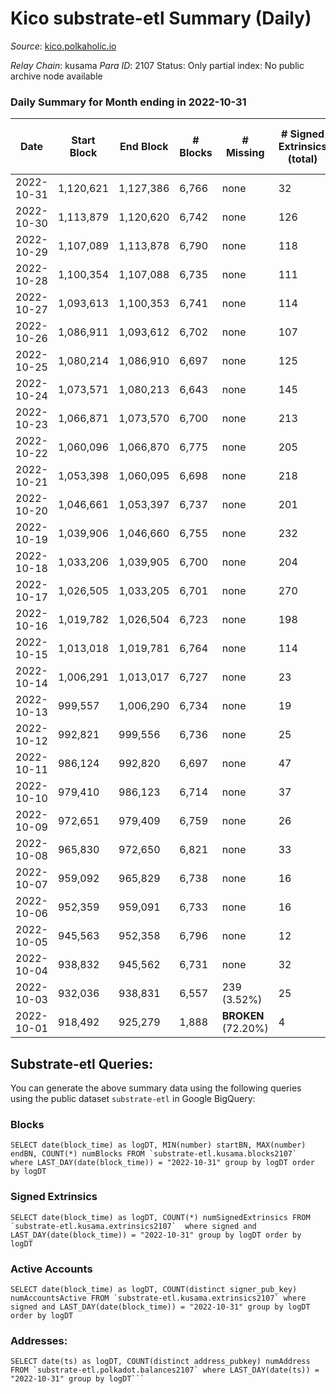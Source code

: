 # Kico substrate-etl Summary (Daily)

_Source_: [kico.polkaholic.io](https://kico.polkaholic.io)

*Relay Chain*: kusama
*Para ID*: 2107
Status: Only partial index: No public archive node available


### Daily Summary for Month ending in 2022-10-31


| Date | Start Block | End Block | # Blocks | # Missing | # Signed Extrinsics (total) | # Active Accounts | # Addresses with Balances | # Events | # Transfers | # XCM Transfers In | # XCM Transfers Out |
| ---- | ----------- | --------- | -------- | --------- | --------------------------- | ----------------- | ------------------------- | -------- | ----------- | ------------------ | ------------------- |
| 2022-10-31 | 1,120,621 | 1,127,386 | 6,766 | none  | 32 | 9 |  | 47,556 | 31  |   |   |
| 2022-10-30 | 1,113,879 | 1,120,620 | 6,742 | none  | 126 | 11 |  | 47,808 | 44  | 1 ($256.34) | 2 ($260.00) |
| 2022-10-29 | 1,107,089 | 1,113,878 | 6,790 | none  | 118 | 9 |  | 48,075 | 33  |   |   |
| 2022-10-28 | 1,100,354 | 1,107,088 | 6,735 | none  | 111 | 6 |  | 47,635 | 20  |   |   |
| 2022-10-27 | 1,093,613 | 1,100,353 | 6,741 | none  | 114 | 11 |  | 47,712 | 26  | 2 ($897.16) | 2 ($215.92) |
| 2022-10-26 | 1,086,911 | 1,093,612 | 6,702 | none  | 107 | 6 |  | 47,388 | 15  |   |   |
| 2022-10-25 | 1,080,214 | 1,086,910 | 6,697 | none  | 125 | 12 |  | 47,438 | 38  |   |   |
| 2022-10-24 | 1,073,571 | 1,080,213 | 6,643 | none  | 145 | 15 |  | 47,243 | 60  | 2 ($692.28) | 7 ($1,670.15) |
| 2022-10-23 | 1,066,871 | 1,073,570 | 6,700 | none  | 213 | 11 |  | 47,812 | 29  |   | 1 ($169.35) |
| 2022-10-22 | 1,060,096 | 1,066,870 | 6,775 | none  | 205 | 9 |  | 48,306 | 22  | 1 ($361.52) | 1 ($392.75) |
| 2022-10-21 | 1,053,398 | 1,060,095 | 6,698 | none  | 218 | 11 |  | 47,864 | 37  | 2 ($419.34) | 1 ($434.43) |
| 2022-10-20 | 1,046,661 | 1,053,397 | 6,737 | none  | 201 | 11 |  | 48,003 | 16  |   |   |
| 2022-10-19 | 1,039,906 | 1,046,660 | 6,755 | none  | 232 | 17 |  | 48,364 | 64  |   | 2 ($75.69) |
| 2022-10-18 | 1,033,206 | 1,039,905 | 6,700 | none  | 204 | 8 |  | 47,784 | 24  |   |   |
| 2022-10-17 | 1,026,505 | 1,033,205 | 6,701 | none  | 270 | 14 |  | 48,092 | 42  |   | 2 ($872.11) |
| 2022-10-16 | 1,019,782 | 1,026,504 | 6,723 | none  | 198 | 7 |  | 47,884 | 10  | 2 ($468.89) |   |
| 2022-10-15 | 1,013,018 | 1,019,781 | 6,764 | none  | 114 | 13 |  | 47,903 | 37  |   | 2 ($68.85) |
| 2022-10-14 | 1,006,291 | 1,013,017 | 6,727 | none  | 23 | 8 |  | 47,240 | 29  |   |   |
| 2022-10-13 | 999,557 | 1,006,290 | 6,734 | none  | 19 | 7 |  | 47,267 | 19  | 1 ($327.57) | 4 ($718.03) |
| 2022-10-12 | 992,821 | 999,556 | 6,736 | none  | 25 | 8 |  | 47,327 | 31  |   |   |
| 2022-10-11 | 986,124 | 992,820 | 6,697 | none  | 47 | 20 |  | 47,142 | 48  |   | 3 ($2,561.21) |
| 2022-10-10 | 979,410 | 986,123 | 6,714 | none  | 37 | 8 |  | 47,186 | 28  |   | 2 ($170.99) |
| 2022-10-09 | 972,651 | 979,409 | 6,759 | none  | 26 | 8 |  | 47,512 | 37  |   |   |
| 2022-10-08 | 965,830 | 972,650 | 6,821 | none  | 33 | 10 |  | 47,990 | 45  |   |   |
| 2022-10-07 | 959,092 | 965,829 | 6,738 | none  | 16 | 7 |  | 47,265 | 15  |   |   |
| 2022-10-06 | 952,359 | 959,091 | 6,733 | none  | 16 | 6 |  | 47,254 | 21  |   |   |
| 2022-10-05 | 945,563 | 952,358 | 6,796 | none  | 12 | 7 |  | 47,651 | 11  |   |   |
| 2022-10-04 | 938,832 | 945,562 | 6,731 | none  | 32 | 9 |  | 47,361 | 47  |   |   |
| 2022-10-03 | 932,036 | 938,831 | 6,557 | 239 (3.52%) | 25 | 8 |  | 46,069 | 35  |   |   |
| 2022-10-01 | 918,492 | 925,279 | 1,888 |  **BROKEN** (72.20%) | 4 | 1 |  | 13,228 | 6  |   |   |

## Substrate-etl Queries:
You can generate the above summary data using the following queries using the public dataset `substrate-etl` in Google BigQuery:


### Blocks
```
SELECT date(block_time) as logDT, MIN(number) startBN, MAX(number) endBN, COUNT(*) numBlocks FROM `substrate-etl.kusama.blocks2107`  where LAST_DAY(date(block_time)) = "2022-10-31" group by logDT order by logDT
```


### Signed Extrinsics
```
SELECT date(block_time) as logDT, COUNT(*) numSignedExtrinsics FROM `substrate-etl.kusama.extrinsics2107`  where signed and LAST_DAY(date(block_time)) = "2022-10-31" group by logDT order by logDT
```


### Active Accounts
```
SELECT date(block_time) as logDT, COUNT(distinct signer_pub_key) numAccountsActive FROM `substrate-etl.kusama.extrinsics2107` where signed and LAST_DAY(date(block_time)) = "2022-10-31" group by logDT order by logDT
```


### Addresses:
```
SELECT date(ts) as logDT, COUNT(distinct address_pubkey) numAddress FROM `substrate-etl.polkadot.balances2107` where LAST_DAY(date(ts)) = "2022-10-31" group by logDT```

